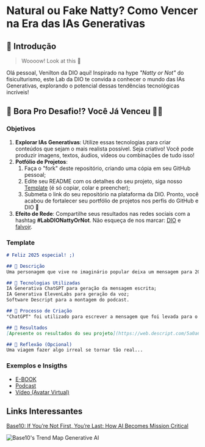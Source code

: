 # Natural ou Fake Natty? Como Vencer na Era das IAs Generativas

## 🚀 Introdução

> Woooow! Look at this 👀

Olá pessoal, Venilton da DIO aqui! Inspirado na hype _"Natty or Not"_ do fisiculturismo, este Lab da DIO te convida a conhecer o mundo das IAs Generativas, explorando o potencial dessas tendências tecnológicas incríveis!

## 🎯 Bora Pro Desafio!? Você Já Venceu 💪🤓

### Objetivos

1. **Explorar IAs Generativas**: Utilize essas tecnologias para criar conteúdos que sejam o mais realista possível. Seja criativo! Você pode produzir imagens, textos, áudios, vídeos ou combinações de tudo isso!
1. **Potfólio de Projetos**:
    1. Faça o "fork" deste repositório, criando uma cópia em seu GitHub pessoal;
    2. Edite seu README com os detalhes do seu projeto, siga nosso [Template](#template) (é só copiar, colar e preencher);
    3. Submeta o link do seu repositório na plataforma da DIO. Pronto, você acabou de fortalecer seu portfólio de projetos nos perfis do GitHub e DIO 🚀
1. **Efeito de Rede**: Compartilhe seus resultados nas redes sociais com a hashtag **#LabDIONattyOrNot**. Não esqueça de nos marcar: [DIO](https://www.linkedin.com/school/dio-makethechange) e [falvojr](https://www.linkedin.com/in/falvojr).

### Template

```markdown
# Feliz 2025 especial! ;)

## 📒 Descrição
Uma personagem que vive no imaginário popular deixa um mensagem para 2025...  

## 🤖 Tecnologias Utilizadas
IA Generativa ChatGPT para geração da mensagem escrita;
IA Generativa ElevenLabs para geração da voz;
Software Descript para a montagem do podcast. 

## 🧐 Processo de Criação
"ChatGPT" foi utilizado para escrever a mensagem que foi levada para o "ElevenLabs" inserir uma voz de acordo com a faixa etária da personagem causando um ambiente envolvente para a narração, enquanto o "Descript" foi usado para a edição final e geração do link web para compartilhar o conteúdo.

## 🚀 Resultados
[Apresente os resultados do seu projeto](https://web.descript.com/5a0a688f-800d-4827-ab80-9457fbdb1079/2ce3c?lite=false)

## 💭 Reflexão (Opcional)
Uma viagem fazer algo irreal se tornar tão real...
```

### Exemplos e Insigths

- [E-BOOK](/exemplos/E-BOOK.md)
- [Podcast](/exemplos/PODCAST.md)
- [Vídeo (Avatar Virtual)](/exemplos/VIDEO.md)

## Links Interessantes

[Base10: If You’re Not First, You’re Last: How AI Becomes Mission Critical](https://base10.vc/post/generative-ai-mission-critical/)

![Base10's Trend Map Generative AI](https://github.com/digitalinnovationone/lab-natty-or-not/assets/730492/f4df26e8-f8f7-4419-8252-c69d73ea930c)
